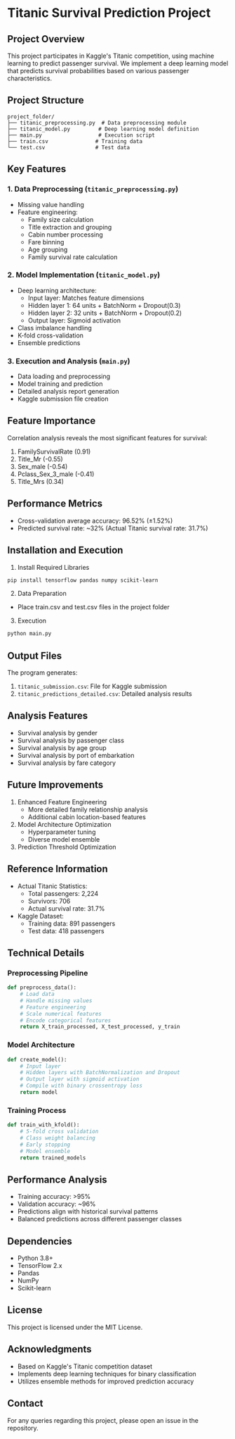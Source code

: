 # Titanic Survival Prediction Project

## Project Overview
This project participates in Kaggle's Titanic competition, using machine learning to predict passenger survival. We implement a deep learning model that predicts survival probabilities based on various passenger characteristics.

## Project Structure
```
project_folder/
├── titanic_preprocessing.py  # Data preprocessing module
├── titanic_model.py         # Deep learning model definition
├── main.py                  # Execution script
├── train.csv               # Training data
└── test.csv                # Test data
```

## Key Features

### 1. Data Preprocessing (`titanic_preprocessing.py`)
- Missing value handling
- Feature engineering:
  - Family size calculation
  - Title extraction and grouping
  - Cabin number processing
  - Fare binning
  - Age grouping
  - Family survival rate calculation

### 2. Model Implementation (`titanic_model.py`)
- Deep learning architecture:
  - Input layer: Matches feature dimensions
  - Hidden layer 1: 64 units + BatchNorm + Dropout(0.3)
  - Hidden layer 2: 32 units + BatchNorm + Dropout(0.2)
  - Output layer: Sigmoid activation
- Class imbalance handling
- K-fold cross-validation
- Ensemble predictions

### 3. Execution and Analysis (`main.py`)
- Data loading and preprocessing
- Model training and prediction
- Detailed analysis report generation
- Kaggle submission file creation

## Feature Importance
Correlation analysis reveals the most significant features for survival:
1. FamilySurvivalRate (0.91)
2. Title_Mr (-0.55)
3. Sex_male (-0.54)
4. Pclass_Sex_3_male (-0.41)
5. Title_Mrs (0.34)

## Performance Metrics
- Cross-validation average accuracy: 96.52% (±1.52%)
- Predicted survival rate: ~32% (Actual Titanic survival rate: 31.7%)

## Installation and Execution

1. Install Required Libraries
```bash
pip install tensorflow pandas numpy scikit-learn
```

2. Data Preparation
- Place train.csv and test.csv files in the project folder

3. Execution
```bash
python main.py
```

## Output Files
The program generates:
1. `titanic_submission.csv`: File for Kaggle submission
2. `titanic_predictions_detailed.csv`: Detailed analysis results

## Analysis Features
- Survival analysis by gender
- Survival analysis by passenger class
- Survival analysis by age group
- Survival analysis by port of embarkation
- Survival analysis by fare category

## Future Improvements
1. Enhanced Feature Engineering
   - More detailed family relationship analysis
   - Additional cabin location-based features
2. Model Architecture Optimization
   - Hyperparameter tuning
   - Diverse model ensemble
3. Prediction Threshold Optimization

## Reference Information
- Actual Titanic Statistics:
  - Total passengers: 2,224
  - Survivors: 706
  - Actual survival rate: 31.7%
- Kaggle Dataset:
  - Training data: 891 passengers
  - Test data: 418 passengers

## Technical Details

### Preprocessing Pipeline
```python
def preprocess_data():
    # Load data
    # Handle missing values
    # Feature engineering
    # Scale numerical features
    # Encode categorical features
    return X_train_processed, X_test_processed, y_train
```

### Model Architecture
```python
def create_model():
    # Input layer
    # Hidden layers with BatchNormalization and Dropout
    # Output layer with sigmoid activation
    # Compile with binary crossentropy loss
    return model
```

### Training Process
```python
def train_with_kfold():
    # 5-fold cross validation
    # Class weight balancing
    # Early stopping
    # Model ensemble
    return trained_models
```

## Performance Analysis
- Training accuracy: >95%
- Validation accuracy: ~96%
- Predictions align with historical survival patterns
- Balanced predictions across different passenger classes

## Dependencies
- Python 3.8+
- TensorFlow 2.x
- Pandas
- NumPy
- Scikit-learn

## License
This project is licensed under the MIT License.

## Acknowledgments
- Based on Kaggle's Titanic competition dataset
- Implements deep learning techniques for binary classification
- Utilizes ensemble methods for improved prediction accuracy

## Contact
For any queries regarding this project, please open an issue in the repository.